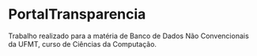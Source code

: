 # PortalTransparencia
Trabalho realizado para a matéria de Banco de Dados Não Convencionais da UFMT, curso de Ciências da Computação.
